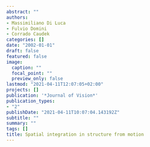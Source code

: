 ```yaml
---
abstract: ""
authors:
- Massimiliano Di Luca
- Fulvio Domini
- Corrado Caudek
categories: []
date: "2002-01-01"
draft: false
featured: false
image:
  caption: ""
  focal_point: ""
  preview_only: false
lastmod: "2021-04-11T12:07:05+02:00"
projects: []
publication: '*Journal of Vision*'
publication_types:
- "2"
publishDate: "2021-04-11T10:07:04.143192Z"
subtitle: ""
summary: ""
tags: []
title: Spatial integration in structure from motion
---
```

